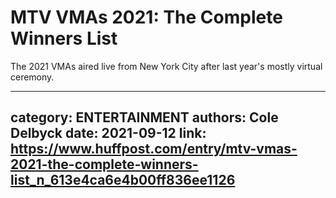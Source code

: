 # MTV VMAs 2021: The Complete Winners List

The 2021 VMAs aired live from New York City after last year's mostly virtual ceremony.

---
category: ENTERTAINMENT
authors: Cole Delbyck
date: 2021-09-12
link: https://www.huffpost.com/entry/mtv-vmas-2021-the-complete-winners-list_n_613e4ca6e4b00ff836ee1126
---
